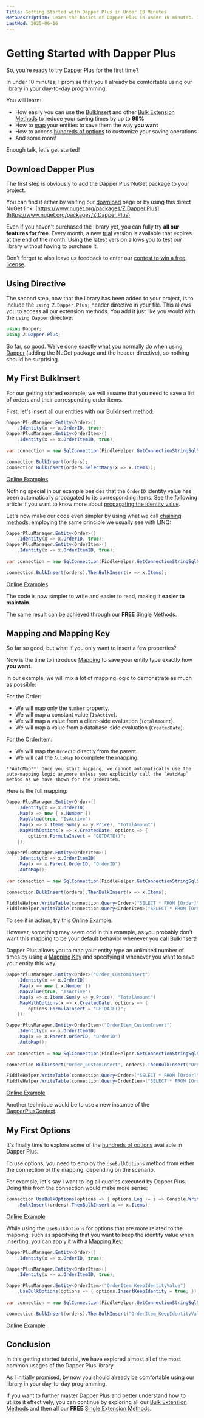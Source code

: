 ```yaml
---
Title: Getting Started with Dapper Plus in Under 10 Minutes
MetaDescription: Learn the basics of Dapper Plus in under 10 minutes. Install the library, execute bulk inserts, map entities, and explore options.
LastMod: 2025-06-16
---
```


# Getting Started with Dapper Plus

So, you're ready to try Dapper Plus for the first time?

In under 10 minutes, I promise that you'll already be comfortable using our library in your day-to-day programming.

You will learn:
- How easily you can use the [BulkInsert](/bulk-insert) and other [Bulk Extension Methods](/bulk-extensions-methods) to reduce your saving times by up to **99%**
- How to [map](/mapping) your entities to save them the way **you want**
- How to access [hundreds of options](/options) to customize your saving operations
- And some more!

Enough talk, let's get started!

## Download Dapper Plus

The first step is obviously to add the Dapper Plus NuGet package to your project.

You can find it either by visiting our [download](/download) page or by using this direct NuGet link: [https://www.nuget.org/packages/Z.Dapper.Plus](https://www.nuget.org/packages/Z.Dapper.Plus).

Even if you haven't purchased the library yet, you can fully try **all our features for free**. Every month, a new [trial](/trial) version is available that expires at the end of the month. Using the latest version allows you to test our library without having to purchase it.

Don't forget to also leave us feedback to enter our [contest to win a free license](https://dapper-plus.net/contest).

## Using Directive

The second step, now that the library has been added to your project, is to include the `using Z.Dapper.Plus;` header directive in your file. This allows you to access all our extension methods. You add it just like you would with the `using Dapper` directive:

```csharp
using Dapper;
using Z.Dapper.Plus;
```

So far, so good. We've done exactly what you normally do when using [Dapper](https://www.learndapper.com/) (adding the NuGet package and the header directive), so nothing should be surprising.

## My First BulkInsert

For our getting started example, we will assume that you need to save a list of orders and their corresponding order items.

First, let's insert all our entities with our [BulkInsert](/bulk-insert) method:

```csharp
DapperPlusManager.Entity<Order>()
	.Identity(x => x.OrderID, true);
DapperPlusManager.Entity<OrderItem>()
	.Identity(x => x.OrderItemID, true);
	
var connection = new SqlConnection(FiddleHelper.GetConnectionStringSqlServer());

connection.BulkInsert(orders);
connection.BulkInsert(orders.SelectMany(x => x.Items));
```

[Online Examples](https://dotnetfiddle.net/0ijPFA)

Nothing special in our example besides that the `OrderID` identity value has been automatically propagated to its corresponding items. See the following article if you want to know more about [propagating the identity value](/identity-key-propagation).

Let's now make our code even simpler by using what we call [chaining methods](/bulk-extensions-methods#chaining-methods), employing the same principle we usually see with LINQ:

```csharp
DapperPlusManager.Entity<Order>()
	.Identity(x => x.OrderID, true);
DapperPlusManager.Entity<OrderItem>()
	.Identity(x => x.OrderItemID, true);
	
var connection = new SqlConnection(FiddleHelper.GetConnectionStringSqlServer());

connection.BulkInsert(orders).ThenBulkInsert(x => x.Items);
```

[Online Examples](https://dotnetfiddle.net/lbjr8C)

The code is now simpler to write and easier to read, making it **easier to maintain**.

The same result can be achieved through our **FREE** [Single Methods](/single-extensions-methods).

## Mapping and Mapping Key

So far so good, but what if you only want to insert a few properties?

Now is the time to introduce [Mapping](/mapping) to save your entity type exactly how **you want**.

In our example, we will mix a lot of mapping logic to demonstrate as much as possible:

For the Order:
- We will map only the `Number` property.
- We will map a constant value (`IsActive`).
- We will map a value from a client-side evaluation (`TotalAmount`).
- We will map a value from a database-side evaluation (`CreatedDate`).

For the OrderItem:
- We will map the `OrderID` directly from the parent.
- We will call the `AutoMap` to complete the mapping.

```alert-info
**AutoMap**: Once you start mapping, we cannot automatically use the auto-mapping logic anymore unless you explicitly call the `AutoMap` method as we have shown for the OrderItem.
```

Here is the full mapping:

```csharp
DapperPlusManager.Entity<Order>()
	.Identity(x => x.OrderID)
	.Map(x => new { x.Number })
	.MapValue(true, "IsActive")
	.Map(x => x.Items.Sum(y => y.Price), "TotalAmount")
	.MapWithOptions(x => x.CreatedDate, options => {
		options.FormulaInsert = "GETDATE()";
	});

DapperPlusManager.Entity<OrderItem>()
	.Identity(x => x.OrderItemID)
	.Map(x => x.Parent.OrderID, "OrderID")
	.AutoMap();
	
var connection = new SqlConnection(FiddleHelper.GetConnectionStringSqlServer());

connection.BulkInsert(orders).ThenBulkInsert(x => x.Items);

FiddleHelper.WriteTable(connection.Query<Order>("SELECT * FROM [Order]"));
FiddleHelper.WriteTable(connection.Query<OrderItem>("SELECT * FROM [OrderItem]"));
```

To see it in action, try this [Online Example](https://dotnetfiddle.net/FQWqTt).

However, something may seem odd in this example, as you probably don't want this mapping to be your default behavior whenever you call [BulkInsert](/bulk-insert)!

Dapper Plus allows you to map your entity type an unlimited number of times by using a [Mapping Key](/mapping-key) and specifying it whenever you want to save your entity this way.

```csharp
DapperPlusManager.Entity<Order>("Order_CustomInsert")
	.Identity(x => x.OrderID)
	.Map(x => new { x.Number })
	.MapValue(true, "IsActive")
	.Map(x => x.Items.Sum(y => y.Price), "TotalAmount")
	.MapWithOptions(x => x.CreatedDate, options => {
		options.FormulaInsert = "GETDATE()";
	});

DapperPlusManager.Entity<OrderItem>("OrderItem_CustomInsert")
	.Identity(x => x.OrderItemID)
	.Map(x => x.Parent.OrderID, "OrderID")
	.AutoMap();
	
var connection = new SqlConnection(FiddleHelper.GetConnectionStringSqlServer());

connection.BulkInsert("Order_CustomInsert", orders).ThenBulkInsert("OrderItem_CustomInsert", x => x.Items);

FiddleHelper.WriteTable(connection.Query<Order>("SELECT * FROM [Order]"));
FiddleHelper.WriteTable(connection.Query<OrderItem>("SELECT * FROM [OrderItem]"));
```

[Online Example](https://dotnetfiddle.net/cnl9Vu)

Another technique would be to use a new instance of the [DapperPlusContext](dapper-plus-context).
 
## My First Options

It's finally time to explore some of the [hundreds of options](/options) available in Dapper Plus.

To use options, you need to employ the `UseBulkOptions` method from either the connection or the mapping, depending on the scenario.

For example, let's say I want to log all queries executed by Dapper Plus. Doing this from the connection would make more sense:

```csharp
connection.UseBulkOptions(options => { options.Log += s => Console.WriteLine(s); })
	.BulkInsert(orders).ThenBulkInsert(x => x.Items);
```

[Online Example](https://dotnetfiddle.net/hkCmZv)

While using the `UseBulkOptions` for options that are more related to the mapping, such as specifying that you want to keep the identity value when inserting, you can apply it with a [Mapping Key](/mapping-key):

```csharp
DapperPlusManager.Entity<Order>()
	.Identity(x => x.OrderID, true);

DapperPlusManager.Entity<OrderItem>()
	.Identity(x => x.OrderItemID, true);

DapperPlusManager.Entity<OrderItem>("OrderItem_KeepIdentityValue")
	.UseBulkOptions(options => { options.InsertKeepIdentity = true; });
	
var connection = new SqlConnection(FiddleHelper.GetConnectionStringSqlServer());

connection.BulkInsert(orders).ThenBulkInsert("OrderItem_KeepIdentityValue", x => x.Items);
```

[Online Example](https://dotnetfiddle.net/Ijouh7)

## Conclusion

In this getting started tutorial, we have explored almost all of the most common usages of the Dapper Plus library.

As I initially promised, by now you should already be comfortable using our library in your day-to-day programming.

If you want to further master Dapper Plus and better understand how to utilize it effectively, you can continue by exploring all our [Bulk Extension Methods](/bulk-extensions-methods) and then all our **FREE** [Single Extension Methods](/single-extensions-methods).